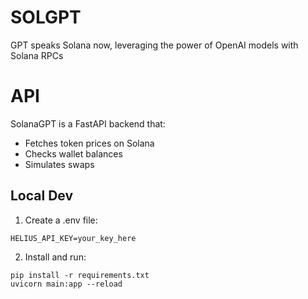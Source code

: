 # SOLGPT
GPT speaks Solana now, leveraging the power of OpenAI models with Solana RPCs

# API

SolanaGPT is a FastAPI backend that:
- Fetches token prices on Solana
- Checks wallet balances
- Simulates swaps

## Local Dev

1. Create a .env file:
```
HELIUS_API_KEY=your_key_here
```

2. Install and run:
```
pip install -r requirements.txt
uvicorn main:app --reload
```
